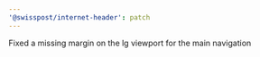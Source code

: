 ```yaml
---
'@swisspost/internet-header': patch
---
```


Fixed a missing margin on the lg viewport for the main navigation
